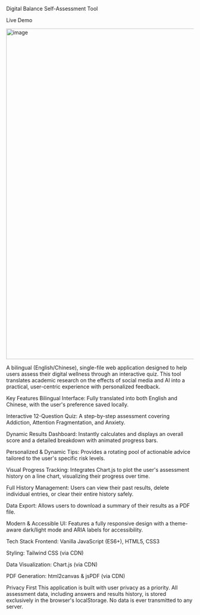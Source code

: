 Digital Balance Self-Assessment Tool

Live Demo

<img width="1920" height="887" alt="image" src="https://github.com/user-attachments/assets/ac1c453f-aaca-4ce8-8315-05dd96b3c8e8" />

A bilingual (English/Chinese), single-file web application designed to help users assess their digital wellness through an interactive quiz. This tool translates academic research on the effects of social media and AI into a practical, user-centric experience with personalized feedback.


Key Features
Bilingual Interface: Fully translated into both English and Chinese, with the user's preference saved locally.

Interactive 12-Question Quiz: A step-by-step assessment covering Addiction, Attention Fragmentation, and Anxiety.

Dynamic Results Dashboard: Instantly calculates and displays an overall score and a detailed breakdown with animated progress bars.

Personalized & Dynamic Tips: Provides a rotating pool of actionable advice tailored to the user's specific risk levels.

Visual Progress Tracking: Integrates Chart.js to plot the user's assessment history on a line chart, visualizing their progress over time.

Full History Management: Users can view their past results, delete individual entries, or clear their entire history safely.

Data Export: Allows users to download a summary of their results as a PDF file.

Modern & Accessible UI: Features a fully responsive design with a theme-aware dark/light mode and ARIA labels for accessibility.

Tech Stack
Frontend: Vanilla JavaScript (ES6+), HTML5, CSS3

Styling: Tailwind CSS (via CDN)

Data Visualization: Chart.js (via CDN)

PDF Generation: html2canvas & jsPDF (via CDN)

Privacy First
This application is built with user privacy as a priority. All assessment data, including answers and results history, is stored exclusively in the browser's localStorage. No data is ever transmitted to any server.    
